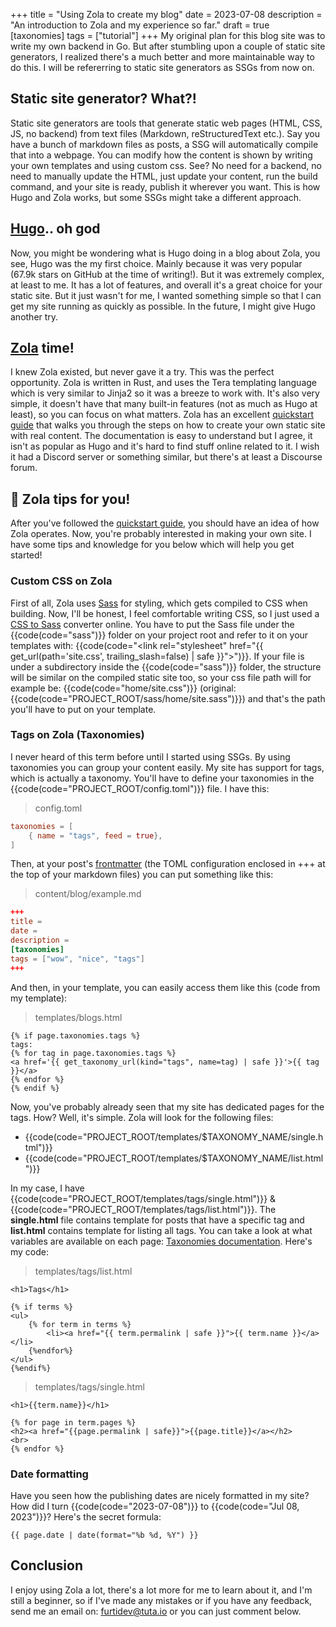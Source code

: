 +++
title = "Using Zola to create my blog"
date = 2023-07-08
description = "An introduction to Zola and my experience so far."
draft = true
[taxonomies]
tags = ["tutorial"]
+++
My original plan for this blog site was to write my own backend in Go. But after stumbling upon a couple of static site generators, I realized there's a much better and more maintainable way to do this. I will be refererring to static site generators as SSGs from now on. 

## Static site generator? What?!
Static site generators are tools that generate static web pages (HTML, CSS, JS, no backend) from text files (Markdown, reStructuredText etc.). Say you have a bunch of markdown files as posts, a SSG will automatically compile that into a webpage. You can modify how the content is shown by writing your own templates and using custom css. See? No need for a backend, no need to manually update the HTML, just update your content, run the build command, and your site is ready, publish it wherever you want. This is how Hugo and Zola works, but some SSGs might take a different approach.

## [Hugo](https://gohugo.io/).. oh god
Now, you might be wondering what is Hugo doing in a blog about Zola, you see, Hugo was the my first choice. Mainly because it was very popular (67.9k stars on GitHub at the time of writing!). But it was extremely complex, at least to me. It has a lot of features, and overall it's a great choice for your static site. But it just wasn't for me, I wanted something simple so that I can get my site running as quickly as possible. In the future, I might give Hugo another try.

## [Zola](https://www.getzola.org) time!
I knew Zola existed, but never gave it a try. This was the perfect opportunity. Zola is written in Rust, and uses the Tera templating language which is very similar to Jinja2 so it was a breeze to work with. It's also very simple, it doesn't have that many built-in features (not as much as Hugo at least), so you can focus on what matters. Zola has an excellent [quickstart guide](https://www.getzola.org/documentation/getting-started/overview/) that walks you through the steps on how to create your own static site with real content. The documentation is easy to understand but I agree, it isn't as popular as Hugo and it's hard to find stuff online related to it. I wish it had a Discord server or something similar, but there's at least a Discourse forum. 

## 🎉 Zola tips for you!
After you've followed the [quickstart guide](https://www.getzola.org/documentation/getting-started/overview/), you should have an idea of how Zola operates. Now, you're probably interested in making your own site. I have some tips and knowledge for you below which will help you get started!

### Custom CSS on Zola
First of all, Zola uses [Sass](https://sass-lang.com/) for styling, which gets compiled to CSS when building. Now, I'll be honest, I feel comfortable writing CSS, so I just used a [CSS to Sass](https://css2sass.herokuapp.com/) converter online. You have to put the Sass file under the {{code(code="sass")}} folder on your project root and refer to it on your templates with: {{code(code="&lt;link rel=&quot;stylesheet&quot; href=&quot;{{ get_url(path='site.css', trailing_slash=false) | safe }}&quot;>")}}. If your file is under a subdirectory inside the {{code(code="sass")}} folder, the structure will be similar on the compiled static site too, so your css file path will for example be: {{code(code="home/site.css")}} (original: {{code(code="PROJECT_ROOT/sass/home/site.sass")}}) and that's the path you'll have to put on your template.

### Tags on Zola (Taxonomies)
I never heard of this term before until I started using SSGs. By using taxonomies you can group your content easily. My site has support for tags, which is actually a taxonomy. You'll have to define your taxonomies in the {{code(code="PROJECT_ROOT/config.toml")}} file.
I have this:
> config.toml
```toml
taxonomies = [
	{ name = "tags", feed = true},
]
```
Then, at your post's [frontmatter](https://www.getzola.org/documentation/content/section/#front-matter) (the TOML configuration enclosed in +++ at the top of your markdown files) you can put something like this:
> content/blog/example.md
```toml
+++
title =
date =
description =
[taxonomies]
tags = ["wow", "nice", "tags"]
+++
```
And then, in your template, you can easily access them like this (code from my template):
> templates/blogs.html
```jinja2
{% if page.taxonomies.tags %}
tags: 
{% for tag in page.taxonomies.tags %}
<a href='{{ get_taxonomy_url(kind="tags", name=tag) | safe }}'>{{ tag }}</a>
{% endfor %}
{% endif %} 
```
Now, you've probably already seen that my site has dedicated pages for the tags. How? Well, it's simple. Zola will look for the following files:
- {{code(code="PROJECT_ROOT/templates/$TAXONOMY_NAME/single.html")}}
- {{code(code="PROJECT_ROOT/templates/$TAXONOMY_NAME/list.html")}}

In my case, I have {{code(code="PROJECT_ROOT/templates/tags/single.html")}} & {{code(code="PROJECT_ROOT/templates/tags/list.html")}}. The **single.html** file contains template for posts that have a specific tag and **list.html** contains template for listing all tags. You can take a look at what variables are available on each page: [Taxonomies documentation](https://www.getzola.org/documentation/templates/taxonomies/). Here's my code:
> templates/tags/list.html
```jinja2
<h1>Tags</h1>

{% if terms %}
<ul>
	{% for term in terms %}
		<li><a href="{{ term.permalink | safe }}">{{ term.name }}</a></li>
	{%endfor%}
</ul>
{%endif%}
```
> templates/tags/single.html
```jinja2
<h1>{{term.name}}</h1>

{% for page in term.pages %}
<h2><a href="{{page.permalink | safe}}">{{page.title}}</a></h2>
<br>
{% endfor %}
```

### Date formatting
Have you seen how the publishing dates are nicely formatted in my site? How did I turn {{code(code="2023-07-08")}} to {{code(code="Jul 08, 2023")}}? Here's the secret formula:
```jinja2
{{ page.date | date(format="%b %d, %Y") }} 
```

## Conclusion
I enjoy using Zola a lot, there's a lot more for me to learn about it, and I'm still a beginner, so if I've made any mistakes or if you have any feedback, send me an email on: [furtidev@tuta.io](mailto:furtidev@tuta.io) or you can just comment below.

